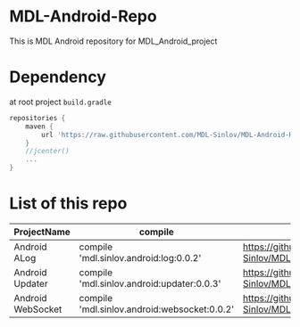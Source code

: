 # MDL-Android-Repo

This is MDL Android repository for MDL_Android_project

# Dependency

at root project `build.gradle`

```gradle
repositories {
    maven {
        url 'https://raw.githubusercontent.com/MDL-Sinlov/MDL-Android-Repo/master/mvn-repo/'
    }
    //jcenter()
    ...
}
```

# List of this repo

|ProjectName|compile|URL|
|-----------|-------|---|
|Android ALog|compile 'mdl.sinlov.android:log:0.0.2'|https://github.com/MDL-Sinlov/MDL_Android_Log|
|Android Updater|compile 'mdl.sinlov.android:updater:0.0.3'|https://github.com/MDL-Sinlov/MDL_Android_Updater|
|Android WebSocket|compile 'mdl.sinlov.android:websocket:0.0.2'|https://github.com/MDL-Sinlov/MDL_Android_WebSokcet|
